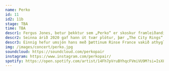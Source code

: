 ```yaml
---
name: Perko
id: 11
id2: 11b
stage: TBA
time: TBA
descr1: Fergus Jones, betur þekktur sem „Perko“ er skoskur framleiðandi og DJ, búsettur í Kaupmannahöfn“.  Perko kom fyrst fram tónlistarhátíðinni Numbers, í Glasgow, árið 2018. Sama ár gaf hann út sína fyrstu plötu „NV Auto“.
descr2: Seinna árið 2020 gaf hann út tvær plötur, þær „The City Rings“ og  „Galerie“. Perko er þekktur fyrir að sækja innblástur jafnframt í heim hljóðlistar sem og nútíma klúbbatónlistar; hljóðheimur hans einkennist hárfínum hljómadansi, öflugri trommuvél, geimómun og vettvangsupptökum.
descr3: Einnig hefur umsjón hans með þættinum Rinse France vakið athygli fyrir val hans og sýn á tilraunakenndri raftónlist.
img: /images/concert/perko.jpg
soundcloud: https://soundcloud.com/perkopair
instagram: https://www.instagram.com/perkopair/
spotify: https://open.spotify.com/artist/14Fh7pVruBYhqcFVmiVU9M?si=IsX87qVkR4mO1sZ5Ory9YA
---
```


